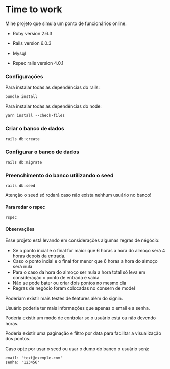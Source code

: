# Time to work 

Mine projeto que simula um ponto de funcionários online.

* Ruby version 2.6.3

* Rails version 6.0.3

* Mysql

* Rspec rails version 4.0.1

### Configurações

Para instalar todas as dependências do rails:

```
bundle install
```
Para instalar todas as dependências do node:

```
yarn install --check-files
```

### Criar o banco de dados

```
rails db:create
```

### Configurar o banco de dados

```
rails db:migrate
```

### Preenchimento do banco utilizando o seed

```
rails db:seed
```

Atenção o seed só rodará caso não exista nehhum usuário no banco! 


#### Para rodar o rspec 

```
rspec
```

#### Observações 

Esse projeto está levando em considerações algumas regras de négócio: 

* Se o ponto incial e o final for maior que 6 horas a hora do almoço será 4 horas depois da entrada.
* Caso  o ponto incial e o final for menor que 6 horas a hora do almoço será nula
* Para o caso da hora do almoço ser nula a hora total só leva em consideração o ponto de entrada e saída
* Não se pode bater ou criar dois pontos no mesmo dia
* Regras de negócio foram colocadas no consern de model

Poderiam existir mais testes de features além do signin. 

Usuário poderia ter mais informações que apenas o email e a senha. 

Poderia existir um modo de controlar se o usuário está ou não devendo horas.

Poderia existir uma paginação e filtro por data para facilitar a visualização dos pontos.

Caso opte por usar o seed ou usar o dump do banco o usuário será:

```
email: 'text@exemple.com'
senha: '123456'
```
 

